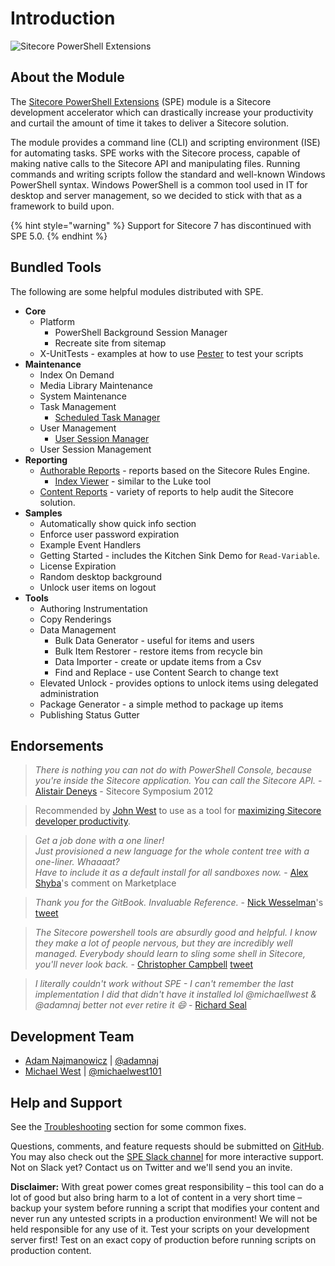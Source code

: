# Introduction

![Sitecore PowerShell Extensions](.gitbook/assets/readme-console-ise.png)

## About the Module

The [Sitecore PowerShell Extensions](https://marketplace.sitecore.net/Modules/Sitecore_PowerShell_console.aspx) \(SPE\) module is a Sitecore development accelerator which can drastically increase your productivity and curtail the amount of time it takes to deliver a Sitecore solution.

The module provides a command line \(CLI\) and scripting environment \(ISE\) for automating tasks. SPE works with the Sitecore process, capable of making native calls to the Sitecore API and manipulating files. Running commands and writing scripts follow the standard and well-known Windows PowerShell syntax. Windows PowerShell is a common tool used in IT for desktop and server management, so we decided to stick with that as a framework to build upon.

{% hint style="warning" %}
Support for Sitecore 7 has discontinued with SPE 5.0.
{% endhint %}

## Bundled Tools

The following are some helpful modules distributed with SPE.

* **Core**
  * Platform
    * PowerShell Background Session Manager
    * Recreate site from sitemap
  * X-UnitTests - examples at how to use [Pester](https://github.com/pester/Pester) to test your scripts
* **Maintenance**
  * Index On Demand
  * Media Library Maintenance
  * System Maintenance
  * Task Management
    * [Scheduled Task Manager](modules/integration-points/toolbox.md)
  * User Management
    * [User Session Manager](modules/integration-points/toolbox.md)
  * User Session Management
* **Reporting**
  * [Authorable Reports](modules/integration-points/reports/authoring-reports.md) - reports based on the Sitecore Rules Engine.
    * [Index Viewer](modules/integration-points/toolbox.md) - similar to the Luke tool
  * [Content Reports](modules/integration-points/reports/) - variety of reports to help audit the Sitecore solution.
* **Samples**
  * Automatically show quick info section
  * Enforce user password expiration
  * Example Event Handlers
  * Getting Started - includes the Kitchen Sink Demo for `Read-Variable`.
  * License Expiration
  * Random desktop background
  * Unlock user items on logout
* **Tools**
  * Authoring Instrumentation
  * Copy Renderings
  * Data Management
    * Bulk Data Generator - useful for items and users
    * Bulk Item Restorer - restore items from recycle bin
    * Data Importer - create or update items from a Csv
    * Find and Replace - use Content Search to change text
  * Elevated Unlock - provides options to unlock items using delegated administration
  * Package Generator - a simple method to package up items
  * Publishing Status Gutter

## Endorsements

> _There is nothing you can not do with PowerShell Console, because you're inside the Sitecore application. You can call the Sitecore API._ - [Alistair Deneys](https://twitter.com/adeneys) - Sitecore Symposium 2012

> Recommended by [John West](https://twitter.com/sitecorejohn) to use as a tool for [maximizing Sitecore developer productivity](https://www.sitecore.net/learn/blogs/technical-blogs/john-west-sitecore-blog/posts/2015/02/maximize-sitecore-developer-productivity.aspx).

> _Get a job done with a one liner!  
> Just provisioned a new language for the whole content tree with a one-liner. Whaaaat?  
> Have to include it as a default install for all sandboxes now._ - [Alex Shyba](https://marketplace.sitecore.net/Modules/Sitecore_PowerShell_console.aspx)'s comment on Marketplace

> _Thank you for the GitBook. Invaluable Reference._ - [Nick Wesselman](https://twitter.com/techphoria414)'s [tweet](https://twitter.com/techphoria414/status/632033887632289792)

> _The Sitecore powershell tools are absurdly good and helpful. I know they make a lot of people nervous, but they are incredibly well managed. Everybody should learn to sling some shell in Sitecore, you'll never look back._ - [Christopher Campbell](https://twitter.com/RehbellOne) [tweet](https://twitter.com/RehbellOne/status/1058048820435607552)

> _I literally couldn't work without SPE - I can't remember the last implementation I did that _didn't_ have it installed lol_
> _@michaellwest & @adamnaj better not ever retire it :smile:_ - [Richard Seal](https://twitter.com/rich_seal)

## Development Team

* [Adam Najmanowicz](https://blog.najmanowicz.com/) \| [@adamnaj](https://twitter.com/adamnaj)
* [Michael West](https://michaellwest.blogspot.com/) \| [@michaelwest101](https://twitter.com/MichaelWest101)

## Help and Support

See the [Troubleshooting](troubleshooting.md) section for some common fixes.

Questions, comments, and feature requests should be submitted on [GitHub](https://git.io/spe). You may also check out the [SPE Slack channel](https://sitecorechat.slack.com/messages/module-spe/) for more interactive support. Not on Slack yet? Contact us on Twitter and we'll send you an invite.

**Disclaimer:** With great power comes great responsibility – this tool can do a lot of good but also bring harm to a lot of content in a very short time – backup your system before running a script that modifies your content and never run any untested scripts in a production environment! We will not be held responsible for any use of it. Test your scripts on your development server first! Test on an exact copy of production before running scripts on production content.

